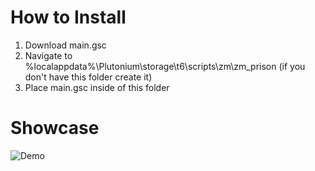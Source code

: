 # How to Install

1. Download main.gsc
2. Navigate to %localappdata%\Plutonium\storage\t6\scripts\zm\zm_prison (if you don't have this folder create it)
3. Place main.gsc inside of this folder

# Showcase

![Demo](demo.gif)